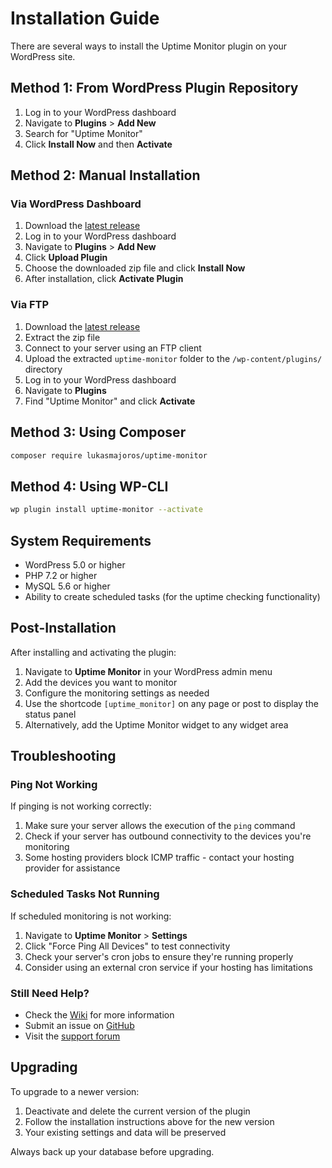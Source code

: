 # Installation Guide

There are several ways to install the Uptime Monitor plugin on your WordPress site.

## Method 1: From WordPress Plugin Repository

1. Log in to your WordPress dashboard
2. Navigate to **Plugins** > **Add New**
3. Search for "Uptime Monitor"
4. Click **Install Now** and then **Activate**

## Method 2: Manual Installation

### Via WordPress Dashboard

1. Download the [latest release](https://github.com/lukasmajoros/uptime-monitor/releases/latest)
2. Log in to your WordPress dashboard
3. Navigate to **Plugins** > **Add New**
4. Click **Upload Plugin**
5. Choose the downloaded zip file and click **Install Now**
6. After installation, click **Activate Plugin**

### Via FTP

1. Download the [latest release](https://github.com/lukasmajoros/uptime-monitor/releases/latest)
2. Extract the zip file
3. Connect to your server using an FTP client
4. Upload the extracted `uptime-monitor` folder to the `/wp-content/plugins/` directory
5. Log in to your WordPress dashboard
6. Navigate to **Plugins**
7. Find "Uptime Monitor" and click **Activate**

## Method 3: Using Composer

```bash
composer require lukasmajoros/uptime-monitor
```

## Method 4: Using WP-CLI

```bash
wp plugin install uptime-monitor --activate
```

## System Requirements

- WordPress 5.0 or higher
- PHP 7.2 or higher
- MySQL 5.6 or higher
- Ability to create scheduled tasks (for the uptime checking functionality)

## Post-Installation

After installing and activating the plugin:

1. Navigate to **Uptime Monitor** in your WordPress admin menu
2. Add the devices you want to monitor
3. Configure the monitoring settings as needed
4. Use the shortcode `[uptime_monitor]` on any page or post to display the status panel
5. Alternatively, add the Uptime Monitor widget to any widget area

## Troubleshooting

### Ping Not Working

If pinging is not working correctly:

1. Make sure your server allows the execution of the `ping` command
2. Check if your server has outbound connectivity to the devices you're monitoring
3. Some hosting providers block ICMP traffic - contact your hosting provider for assistance

### Scheduled Tasks Not Running

If scheduled monitoring is not working:

1. Navigate to **Uptime Monitor** > **Settings**
2. Click "Force Ping All Devices" to test connectivity
3. Check your server's cron jobs to ensure they're running properly
4. Consider using an external cron service if your hosting has limitations

### Still Need Help?

- Check the [Wiki](https://github.com/lukasmajoros/uptime-monitor/wiki) for more information
- Submit an issue on [GitHub](https://github.com/lukasmajoros/uptime-monitor/issues)
- Visit the [support forum](https://wordpress.org/support/plugin/uptime-monitor/)

## Upgrading

To upgrade to a newer version:

1. Deactivate and delete the current version of the plugin
2. Follow the installation instructions above for the new version
3. Your existing settings and data will be preserved

Always back up your database before upgrading.